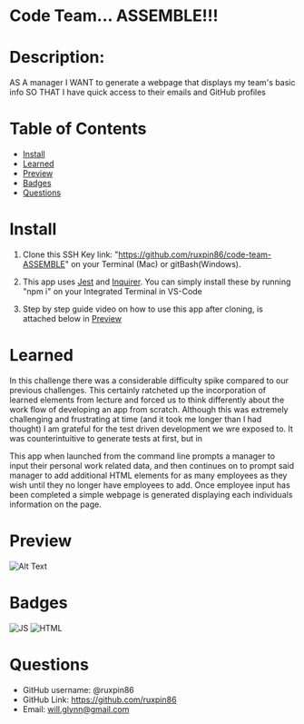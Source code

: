# Code Team... ASSEMBLE!!!

# Description:

AS A manager
I WANT to generate a webpage that displays my team's basic info
SO THAT I have quick access to their emails and GitHub profiles

# Table of Contents

- [Install](#install)
- [Learned](#learned)
- [Preview](#preview)
- [Badges](#badges)
- [Questions](#questions)

# Install

1. Clone this SSH Key link: "https://github.com/ruxpin86/code-team-ASSEMBLE" on your Terminal (Mac) or gitBash(Windows).

2. This app uses [Jest](https://www.npmjs.com/package/jest) and [Inquirer](https://www.npmjs.com/package/inquirer). You can simply install these by running "npm i" on your Integrated Terminal in VS-Code

3. Step by step guide video on how to use this app after cloning, is attached below in [Preview](#preview)

# Learned

In this challenge there was a considerable difficulty spike compared to our previous challenges. This certainly ratcheted up the incorporation of learned elements from lecture and forced us to think differently about the work flow of developing an app from scratch. Although this was extremely challenging and frustrating at time (and it took me longer than I had thought) I am grateful for the test driven development we wre exposed to. It was counterintuitive to generate tests at first, but in

This app when launched from the command line prompts a manager to input their personal work related data, and then continues on to prompt said manager to add additional HTML elements for as many employees as they wish until they no longer have employees to add. Once employee input has been completed a simple webpage is generated displaying each individuals information on the page.

# Preview

![Alt Text](./assets/demo.gif)

# Badges

![JS](https://img.shields.io/badge/JavaScript-80%25-yellow) ![HTML](https://img.shields.io/badge/HTML-20%25-green)

# Questions

- GitHub username: @ruxpin86
- GitHub Link: https://github.com/ruxpin86
- Email: will.glynn@gmail.com
